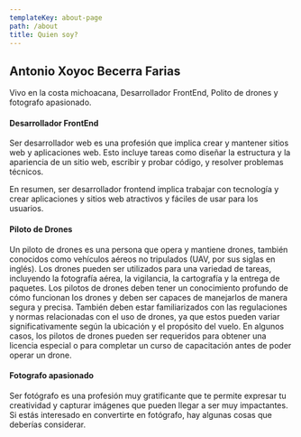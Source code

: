 ```yaml
---
templateKey: about-page
path: /about
title: Quien soy?
---
```

## Antonio Xoyoc Becerra Farias 

V﻿ivo en la costa michoacana, Desarrollador FrontEnd, Polito de drones y fotografo apasionado.

#### D﻿esarrollador FrontEnd

Ser desarrollador web es una profesión que implica crear y mantener sitios web y aplicaciones web. Esto incluye tareas como diseñar la estructura y la apariencia de un sitio web, escribir y probar código, y resolver problemas técnicos.

En resumen, ser desarrollador frontend implica trabajar con tecnología y crear aplicaciones y sitios web atractivos y fáciles de usar para los usuarios.

#### P﻿iloto de Drones

Un piloto de drones es una persona que opera y mantiene drones, también conocidos como vehículos aéreos no tripulados (UAV, por sus siglas en inglés). Los drones pueden ser utilizados para una variedad de tareas, incluyendo la fotografía aérea, la vigilancia, la cartografía y la entrega de paquetes. Los pilotos de drones deben tener un conocimiento profundo de cómo funcionan los drones y deben ser capaces de manejarlos de manera segura y precisa. También deben estar familiarizados con las regulaciones y normas relacionadas con el uso de drones, ya que estos pueden variar significativamente según la ubicación y el propósito del vuelo. En algunos casos, los pilotos de drones pueden ser requeridos para obtener una licencia especial o para completar un curso de capacitación antes de poder operar un drone.

#### F﻿otografo apasionado

Ser fotógrafo es una profesión muy gratificante que te permite expresar tu creatividad y capturar imágenes que pueden llegar a ser muy impactantes. Si estás interesado en convertirte en fotógrafo, hay algunas cosas que deberías considerar.